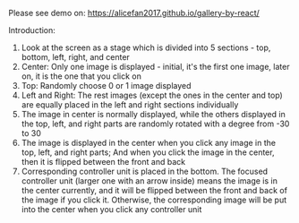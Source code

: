 Please see demo on: https://alicefan2017.github.io/gallery-by-react/

Introduction:
1. Look at the screen as a stage which is divided into 5 sections - top, bottom, left, right, and center
2. Center: 
        Only one image is displayed - initial, it's the first one image, later on, it is the one that you click on
3. Top:
       Randomly choose 0 or 1 image displayed
4. Left and Right:
       The rest images (except the ones in the center and top) are equally placed in the left and right sections individually
5. The image in center is normally displayed, while the others displayed in the top, left, and right parts are randomly rotated with a degree from -30 to 30
6. The image is displayed in the center when you click any image in the top, left, and right parts; And when you click the image in the center, then it is flipped between the front and back
7. Corresponding controller unit is placed in the bottom. The focused controller unit (larger one with an arrow inside) means the image is in the center currently, and it will be flipped between the front and back of the image if you click it. Otherwise, the corresponding image will be put into the center when you click any controller unit 
